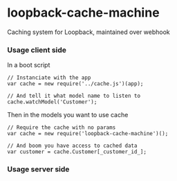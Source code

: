 # loopback-cache-machine
Caching system for Loopback, maintained over webhook

### Usage client side

In a boot script
```
// Instanciate with the app
var cache = new require('../cache.js')(app);

// And tell it what model name to listen to
cache.watchModel('Customer');
```

Then in the models you want to use cache
```
// Require the cache with no params
var cache = new require('loopback-cache-machine')();

// And boom you have access to cached data
var customer = cache.Customer[_customer_id_];
```


### Usage server side

